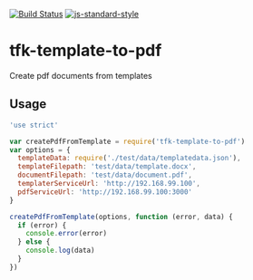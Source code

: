 [![Build Status](https://travis-ci.org/telemark/tfk-template-to-pdf.svg?branch=master)](https://travis-ci.org/telemark/tfk-template-to-pdf)
[![js-standard-style](https://img.shields.io/badge/code%20style-standard-brightgreen.svg?style=flat)](https://github.com/feross/standard)
# tfk-template-to-pdf
Create pdf documents from templates

## Usage

```javascript
'use strict'

var createPdfFromTemplate = require('tfk-template-to-pdf')
var options = {
  templateData: require('./test/data/templatedata.json'),
  templateFilepath: 'test/data/template.docx',
  documentFilepath: 'test/data/document.pdf',
  templaterServiceUrl: 'http://192.168.99.100',
  pdfServiceUrl: 'http://192.168.99.100:3000'
}

createPdfFromTemplate(options, function (error, data) {
  if (error) {
    console.error(error)
  } else {
    console.log(data)
  }
})

```